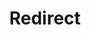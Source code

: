 ﻿---
layout: src/layouts/Redirect.astro
title: Redirect
redirect: https://octopus.com/docs/infrastructure/deployment-targets/dynamic-infrastructure/azure-cloud-service-target
pubDate:  2023-01-01
navSearch: false
navSitemap: false
navMenu: false
---
